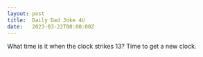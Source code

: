 ```yaml
---
layout: post
title:  Daily Dad Joke 4U
date:   2023-03-22T00:00:00Z
---
```

What time is it when the clock strikes 13? Time to get a new clock.
